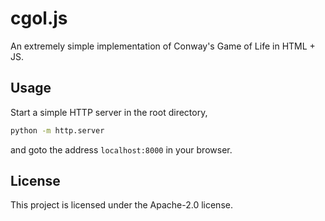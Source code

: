 # cgol.js

An extremely simple implementation of Conway's Game of Life in HTML + JS.

## Usage

Start a simple HTTP server in the root directory,

```bash
python -m http.server
```

and goto the address `localhost:8000` in your browser.

## License

This project is licensed under the Apache-2.0 license.
